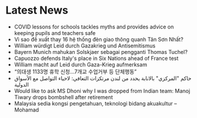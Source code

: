 # Latest News
-  COVID lessons for schools tackles myths and provides advice on keeping pupils and teachers safe
-  Vì sao đề xuất thay 16 hệ thống đèn giao thông quanh Tân Sơn Nhất?
-  William würdigt Leid durch Gazakrieg und Antisemitismus
-  Bayern Munich mahukan Solskjaer sebagai pengganti Thomas Tuchel?
-  Capuozzo defends Italy's place in Six Nations ahead of France test
-  William macht auf Leid durch Gaza-Krieg aufmerksam
-  “의대생 1133명 휴학 신청…7개교 수업거부 등 단체행동”
-  حاكم "المركزي" بالانابة يحدد من لندن مرتكزات التعافي: لاحياء التواصل مع الأسواق الدولية
-  Would like to ask MS Dhoni why I was dropped from Indian team: Manoj Tiwary drops bombshell after retirement
-  Malaysia sedia kongsi pengetahuan, teknologi bidang akuakultur – Mohamad
